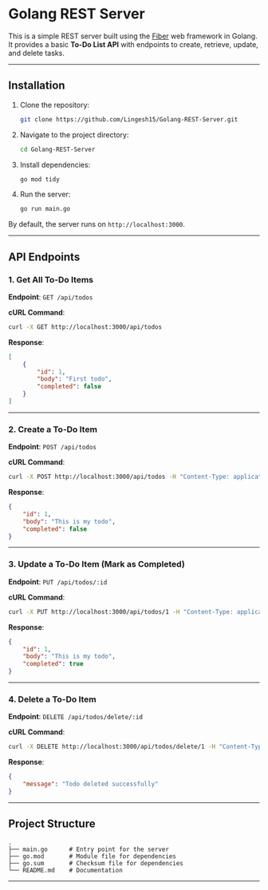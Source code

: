 
# Golang REST Server

This is a simple REST server built using the [Fiber](https://gofiber.io/) web framework in Golang. It provides a basic **To-Do List API** with endpoints to create, retrieve, update, and delete tasks.

---

## **Installation**

1. Clone the repository:
   ```bash
   git clone https://github.com/Lingesh15/Golang-REST-Server.git
   ```
2. Navigate to the project directory:
   ```bash
   cd Golang-REST-Server
   ```
3. Install dependencies:
   ```bash
   go mod tidy
   ```
4. Run the server:
   ```bash
   go run main.go
   ```

By default, the server runs on `http://localhost:3000`.

---

## **API Endpoints**

### **1. Get All To-Do Items**
**Endpoint**: `GET /api/todos`

**cURL Command**:
```bash
curl -X GET http://localhost:3000/api/todos
```

**Response**:
```json
[
    {
        "id": 1,
        "body": "First todo",
        "completed": false
    }
]
```

---

### **2. Create a To-Do Item**
**Endpoint**: `POST /api/todos`

**cURL Command**:
```bash
curl -X POST http://localhost:3000/api/todos -H "Content-Type: application/json" -d "{\"body\": \"This is my todo\"}"
```

**Response**:
```json
{
    "id": 1,
    "body": "This is my todo",
    "completed": false
}
```

---

### **3. Update a To-Do Item (Mark as Completed)**
**Endpoint**: `PUT /api/todos/:id`

**cURL Command**:
```bash
curl -X PUT http://localhost:3000/api/todos/1 -H "Content-Type: application/json"
```

**Response**:
```json
{
    "id": 1,
    "body": "This is my todo",
    "completed": true
}
```

---

### **4. Delete a To-Do Item**
**Endpoint**: `DELETE /api/todos/delete/:id`

**cURL Command**:
```bash
curl -X DELETE http://localhost:3000/api/todos/delete/1 -H "Content-Type: application/json"
```

**Response**:
```json
{
    "message": "Todo deleted successfully"
}
```

---

## **Project Structure**
```
.
├── main.go      # Entry point for the server
├── go.mod       # Module file for dependencies
├── go.sum       # Checksum file for dependencies
└── README.md    # Documentation
```

---




